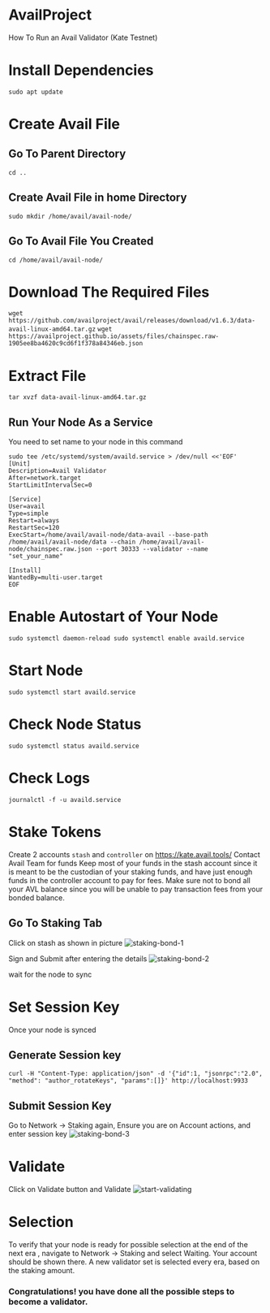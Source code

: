 # AvailProject
How To Run an Avail Validator (Kate Testnet)

# Install Dependencies
`sudo apt update`

# Create Avail File
## Go To Parent Directory
`cd ..`

## Create Avail File in home Directory
`sudo mkdir /home/avail/avail-node/`

## Go To Avail File You Created
`cd /home/avail/avail-node/`

# Download The Required Files
`wget https://github.com/availproject/avail/releases/download/v1.6.3/data-avail-linux-amd64.tar.gz`
`wget https://availproject.github.io/assets/files/chainspec.raw-1905ee8ba4620c9cd6f1f378a84346eb.json`

# Extract File
`tar xvzf data-avail-linux-amd64.tar.gz`

## Run Your Node As a Service 
You need to set name to your node in this command 
```
sudo tee /etc/systemd/system/availd.service > /dev/null <<'EOF'
[Unit]
Description=Avail Validator
After=network.target
StartLimitIntervalSec=0

[Service]
User=avail
Type=simple
Restart=always
RestartSec=120
ExecStart=/home/avail/avail-node/data-avail --base-path /home/avail/avail-node/data --chain /home/avail/avail-node/chainspec.raw.json --port 30333 --validator --name "set_your_name"

[Install]
WantedBy=multi-user.target
EOF
```

# Enable Autostart of Your Node
`sudo systemctl daemon-reload
sudo systemctl enable availd.service `

# Start Node
`sudo systemctl start availd.service `

# Check Node Status
`sudo systemctl status availd.service`

# Check Logs
`journalctl -f -u availd.service`

# Stake Tokens
Create 2 accounts `stash` and `controller` on https://kate.avail.tools/
Contact Avail Team for funds
Keep most of your funds in the stash account since it is meant to be the custodian of your staking funds, and have just enough funds in the controller account to pay for fees.
Make sure not to bond all your AVL balance since you will be unable to pay transaction fees from your bonded balance.
## Go To Staking Tab
Click on stash as shown in picture
![staking-bond-1](https://github.com/blacknodes/AvailProject/assets/85839823/3268afc3-5f89-441a-8070-2dd0954534f8)

Sign and Submit after entering the details
![staking-bond-2](https://github.com/blacknodes/AvailProject/assets/85839823/177e3640-3bd8-432c-8ce6-45beb839ac6b)

wait for the node to sync

# Set Session Key
Once your node is synced

## Generate Session key
`curl -H "Content-Type: application/json" -d '{"id":1, "jsonrpc":"2.0", "method": "author_rotateKeys", "params":[]}' http://localhost:9933`

## Submit Session Key
Go to Network → Staking again, Ensure you are on Account actions, and enter session key
![staking-bond-3](https://github.com/blacknodes/AvailProject/assets/85839823/17d53746-9b5e-4118-ae6c-f85a62154b2d)


# Validate
Click on Validate button and Validate
![start-validating](https://github.com/blacknodes/AvailProject/assets/85839823/059e5e28-2033-4be5-99a3-b448f5ad986a)

# Selection 
To verify that your node is ready for possible selection at the end of the next era , navigate to Network → Staking and select Waiting. Your account should be shown there. A new validator set is selected every era, based on the staking amount.

### Congratulations! you have done all the possible steps to become a validator.
